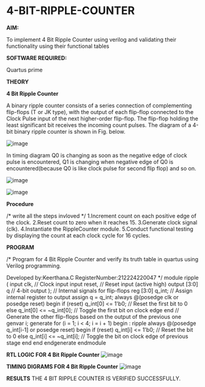 # 4-BIT-RIPPLE-COUNTER

**AIM:**

To implement  4 Bit Ripple Counter using verilog and validating their functionality using their functional tables

**SOFTWARE REQUIRED:**

Quartus prime

**THEORY**

**4 Bit Ripple Counter**

A binary ripple counter consists of a series connection of complementing flip-flops (T or JK type), with the output of each flip-flop connected to the Clock Pulse input of the next higher-order flip-flop. The flip-flop holding the least significant bit receives the incoming count pulses. The diagram of a 4-bit binary ripple counter is shown in Fig. below.

![image](https://github.com/naavaneetha/4-BIT-RIPPLE-COUNTER/assets/154305477/cb4b74d4-31ab-4359-95d0-d22e67daba13)

In timing diagram Q0 is changing as soon as the negative edge of clock pulse is encountered, Q1 is changing when negative edge of Q0 is encountered(because Q0 is like clock pulse for second flip flop) and so on.

![image](https://github.com/naavaneetha/4-BIT-RIPPLE-COUNTER/assets/154305477/a573a7d6-014e-4e54-93e6-e2ac9530960b)

![image](https://github.com/naavaneetha/4-BIT-RIPPLE-COUNTER/assets/154305477/85e1958a-2fc1-49bb-9a9f-d58ccbf3663c)

**Procedure**

/* write all the steps invloved */
1.Increment count on each positive edge of the clock. 2.Reset count to zero when it reaches 15. 3.Generate clock signal (clk). 4.Instantiate the RippleCounter module. 5.Conduct functional testing by displaying the count at each clock cycle for 16 cycles.

**PROGRAM**

/* Program for 4 Bit Ripple Counter and verify its truth table in quartus using Verilog programming.

 Developed by:Keerthana.C
 RegisterNumber:212224220047
*/
 module ripple (
  input clk,     // Clock input
  input reset,   // Reset input (active high)
  output [3:0] q // 4-bit output
  );
 // Internal signals for flip-flops
reg [3:0] q_int;
 // Assign internal register to output
assign q = q_int;
always @(posedge clk or posedge reset) begin
if (reset) 
   q_int[0] <= 1'b0; // Reset the first bit to 0
else 
   q_int[0] <= ~q_int[0]; // Toggle the first bit on clock edge
end
// Generate the other flip-flops based on the output of the previous one
genvar i;
generate
for (i = 1; i < 4; i = i + 1) begin : ripple
   always @(posedge q_int[i-1] or posedge reset) begin
       if (reset) 
           q_int[i] <= 1'b0; // Reset the bit to 0
       else 
           q_int[i] <= ~q_int[i]; // Toggle the bit on clock edge of 
previous stage
   end
end
endgenerate
endmodule


**RTL LOGIC FOR 4 Bit Ripple Counter**
![image](https://github.com/user-attachments/assets/07cd6c90-b54c-4a55-aa15-074b5bd7d89a)

**TIMING DIGRAMS FOR 4 Bit Ripple Counter**
![image](https://github.com/user-attachments/assets/5c9895b5-fc5d-4bdb-a590-d608125f1434)


**RESULTS**
THE 4 BIT RIPPLE COUNTER IS VERIFIED SUCCESSFULLY.
